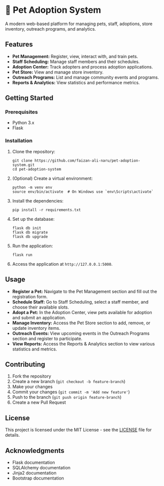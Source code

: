 # 🐾 Pet Adoption System

A modern web-based platform for managing pets, staff, adoptions, store inventory, outreach programs, and analytics.

## Features

- **Pet Management:** Register, view, interact with, and train pets.
- **Staff Scheduling:** Manage staff members and their schedules.
- **Adoption Center:** Track adopters and process adoption applications.
- **Pet Store:** View and manage store inventory.
- **Outreach Programs:** List and manage community events and programs.
- **Reports & Analytics:** View statistics and performance metrics.

## Getting Started

### Prerequisites

- Python 3.x
- Flask

### Installation

1. Clone the repository:
    ```
    git clone https://github.com/faizan-ali-naru/pet-adoption-system.git
    cd pet-adoption-system
    ```

2. (Optional) Create a virtual environment:
    ```
    python -m venv env
    source env/bin/activate  # On Windows use `env\Scripts\activate`
    ```

3. Install the dependencies:
    ```
    pip install -r requirements.txt
    ```

4. Set up the database:
    ```
    flask db init
    flask db migrate
    flask db upgrade
    ```

5. Run the application:
    ```
    flask run
    ```

6. Access the application at `http://127.0.0.1:5000`.

## Usage

- **Register a Pet:** Navigate to the Pet Management section and fill out the registration form.
- **Schedule Staff:** Go to Staff Scheduling, select a staff member, and choose their available slots.
- **Adopt a Pet:** In the Adoption Center, view pets available for adoption and submit an application.
- **Manage Inventory:** Access the Pet Store section to add, remove, or update inventory items.
- **Outreach Events:** View upcoming events in the Outreach Programs section and register to participate.
- **View Reports:** Access the Reports & Analytics section to view various statistics and metrics.

## Contributing

1. Fork the repository
2. Create a new branch (`git checkout -b feature-branch`)
3. Make your changes
4. Commit your changes (`git commit -m 'Add new feature'`)
5. Push to the branch (`git push origin feature-branch`)
6. Create a new Pull Request

## License

This project is licensed under the MIT License - see the [LICENSE](LICENSE) file for details.

## Acknowledgments

- Flask documentation
- SQLAlchemy documentation
- Jinja2 documentation
- Bootstrap documentation